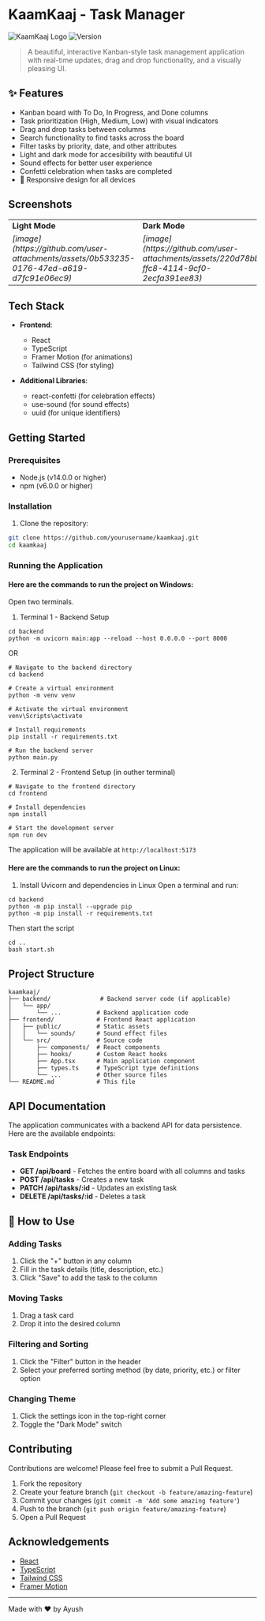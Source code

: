 # KaamKaaj - Task Manager

![KaamKaaj Logo](https://img.shields.io/badge/KaamKaaj-Task%20Manager-purple)
![Version](https://img.shields.io/badge/version-1.0.0-green)

> A beautiful, interactive Kanban-style task management application with real-time updates, drag and drop functionality, and a visually pleasing UI.

## ✨ Features

-  Kanban board with To Do, In Progress, and Done columns
-  Task prioritization (High, Medium, Low) with visual indicators
-  Drag and drop tasks between columns
-  Search functionality to find tasks across the board
-  Filter tasks by priority, date, and other attributes
-  Light and dark mode for accesibility with beautiful UI
-  Sound effects for better user experience
-  Confetti celebration when tasks are completed
- 📱 Responsive design for all devices

## Screenshots

<table>
  <tr>
    <td><strong>Light Mode</strong></td>
    <td><strong>Dark Mode</strong></td>
  </tr>
  <tr>
    <td><em>[image](https://github.com/user-attachments/assets/0b533235-0176-47ed-a619-d7fc91e06ec9)
</em></td>
    <td><em>[image](https://github.com/user-attachments/assets/220d78bb-ffc8-4114-9cf0-2ecfa391ee83)
</em></td>
  </tr>
</table>

## Tech Stack

- **Frontend**:
  - React
  - TypeScript
  - Framer Motion (for animations)
  - Tailwind CSS (for styling)
  
- **Additional Libraries**:
  - react-confetti (for celebration effects)
  - use-sound (for sound effects)
  - uuid (for unique identifiers)

##  Getting Started

### Prerequisites

- Node.js (v14.0.0 or higher)
- npm (v6.0.0 or higher)

### Installation

1. Clone the repository:

```bash
git clone https://github.com/yourusername/kaamkaaj.git
cd kaamkaaj
```

### Running the Application

#### Here are the commands to run the project on Windows:
Open two terminals.

1. Terminal 1 -
Backend Setup

```
cd backend
python -m uvicorn main:app --reload --host 0.0.0.0 --port 8000

```
OR 
```
# Navigate to the backend directory
cd backend

# Create a virtual environment
python -m venv venv

# Activate the virtual environment
venv\Scripts\activate

# Install requirements
pip install -r requirements.txt

# Run the backend server 
python main.py  
```
2. Terminal 2 -
Frontend Setup (in outher terminal)

```
# Navigate to the frontend directory
cd frontend

# Install dependencies
npm install

# Start the development server
npm run dev
```

The application will be available at `http://localhost:5173`

#### Here are the commands to run the project on Linux:
1. Install Uvicorn and dependencies in Linux
Open a terminal and run:

```
cd backend
python -m pip install --upgrade pip
python -m pip install -r requirements.txt

```
Then start the script
```
cd ..
bash start.sh
```

## Project Structure

```
kaamkaaj/
├── backend/              # Backend server code (if applicable)
│   └── app/             
│       └── ...          # Backend application code
├── frontend/            # Frontend React application
│   ├── public/          # Static assets
│   │   └── sounds/      # Sound effect files
│   └── src/             # Source code
│       ├── components/  # React components
│       ├── hooks/       # Custom React hooks
│       ├── App.tsx      # Main application component
│       ├── types.ts     # TypeScript type definitions
│       └── ...          # Other source files
└── README.md            # This file
```

## API Documentation

The application communicates with a backend API for data persistence. Here are the available endpoints:

### Task Endpoints

- **GET /api/board** - Fetches the entire board with all columns and tasks
- **POST /api/tasks** - Creates a new task
- **PATCH /api/tasks/:id** - Updates an existing task
- **DELETE /api/tasks/:id** - Deletes a task

## 📖 How to Use

### Adding Tasks

1. Click the "+" button in any column
2. Fill in the task details (title, description, etc.)
3. Click "Save" to add the task to the column

### Moving Tasks

1. Drag a task card
2. Drop it into the desired column

### Filtering and Sorting

1. Click the "Filter" button in the header
2. Select your preferred sorting method (by date, priority, etc.) or filter option

### Changing Theme

1. Click the settings icon in the top-right corner
2. Toggle the "Dark Mode" switch

##  Contributing

Contributions are welcome! Please feel free to submit a Pull Request.

1. Fork the repository
2. Create your feature branch (`git checkout -b feature/amazing-feature`)
3. Commit your changes (`git commit -m 'Add some amazing feature'`)
4. Push to the branch (`git push origin feature/amazing-feature`)
5. Open a Pull Request

## Acknowledgements

- [React](https://reactjs.org/)
- [TypeScript](https://www.typescriptlang.org/)
- [Tailwind CSS](https://tailwindcss.com/)
- [Framer Motion](https://www.framer.com/motion/)

---

Made with ❤️ by Ayush
